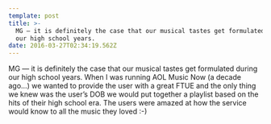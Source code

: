 ```yaml
---
template: post
title: >-
  MG — it is definitely the case that our musical tastes get formulated during
  our high school years.
date: 2016-03-27T02:34:19.562Z
---
```

MG — it is definitely the case that our musical tastes get formulated during our high school years. When I was running AOL Music Now (a decade ago…) we wanted to provide the user with a great FTUE and the only thing we knew was the user’s DOB we would put together a playlist based on the hits of their high school era. The users were amazed at how the service would know to all the music they loved :-)
